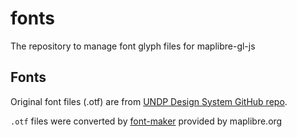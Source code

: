 # fonts

The repository to manage font glyph files for maplibre-gl-js

## Fonts

Original font files (.otf) are from [UNDP Design System GitHub repo](https://github.com/undp/design-system/tree/master/docs/fonts).

`.otf` files were converted by [font-maker](https://maplibre.org/font-maker/) provided by maplibre.org

